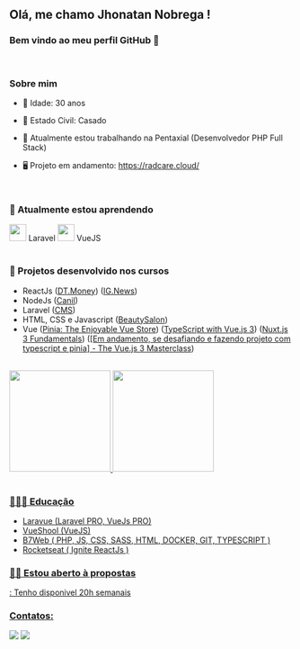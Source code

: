 ## Olá, me chamo Jhonatan Nobrega ! 
### Bem vindo ao meu perfil GitHub 👋
<br>

### Sobre mim
- 👔 Idade: 30 anos
- 👫 Estado Civil: Casado

- 🔭 Atualmente estou trabalhando na Pentaxial (Desenvolvedor PHP Full Stack)
- 🖥 Projeto em andamento: https://radcare.cloud/
<br>

### 🌱 Atualmente estou aprendendo 
<img width="30px" src="https://cdn.worldvectorlogo.com/logos/laravel-1.svg" />  Laravel
<img width="30px" src="https://cdn.worldvectorlogo.com/logos/vue-js-1.svg" />  VueJS
<br><br>

### 🚀 Projetos desenvolvido nos cursos
- ReactJs 
(<a target="_blank" href="https://github.com/JhonatanNobrega/nodets-dtmony">DT.Money</a>) 
(<a target="_blank" href="https://github.com/JhonatanNobrega/nodets-ignews">IG.News</a>) 
- NodeJs
(<a target="_blank" href="https://github.com/JhonatanNobrega/nodets-canil">Canil</a>) 
- Laravel
(<a target="_blank" href="https://github.com/JhonatanNobrega/laravelcms">CMS</a>) 
- HTML, CSS e Javascript
(<a target="_blank" href="https://github.com/JhonatanNobrega/beautysalon">BeautySalon</a>)
- Vue
(<a target="_blank" href="https://github.com/JhonatanNobrega/vueschool-pinia-the-enjoyable-vue-store">Pinia: The Enjoyable Vue Store</a>)
(<a target="_blank" href="https://github.com/JhonatanNobrega/vueschool-typescript-with-vue.js-3">TypeScript with Vue.js 3</a>)
(<a target="_blank" href="https://github.com/JhonatanNobrega/vueschool-nuxt-js-3-fundamentals">Nuxt.js 3 Fundamentals</a>)
(<a target="_blank" href="https://github.com/JhonatanNobrega/vueschool-the-vue-3-masterclass">[Em andamento, se desafiando e fazendo projeto com typescript e pinia] - The Vue.js 3 Masterclass</a>)

<br>
<div>
<a href="https://github.com/JhonatanNobrega">
<img height="180em" src="https://github-readme-stats.vercel.app/api/top-langs/?username=JhonatanNobrega&layout=compact&langs_count=7&theme=dracula"/>
<img height="180em" src="https://github-readme-stats.vercel.app/api?username=JhonatanNobrega&show_icons=true&theme=dracula&include_all_commits=true&count_private=true"/>
</div><br>

### 🏫👨‍🎓 Educação
- Laravue (Laravel PRO, VueJs PRO)
- VueShool (VueJS)
- B7Web ( PHP, JS, CSS, SASS, HTML, DOCKER, GIT, TYPESCRIPT )
- Rocketseat ( Ignite ReactJs )

### 🧑‍💼 Estou aberto à propostas
: Tenho disponivel 20h semanais

### Contatos:

<div>
<a href = "mailto:jhonatannobrega.dev@gmail.com"><img src="https://img.shields.io/badge/Gmail-D14836?style=for-the-badge&logo=gmail&logoColor=white" target="_blank"></a>
<a href="https://www.linkedin.com/in/jhonatan-nobrega" target="_blank"><img src="https://img.shields.io/badge/-LinkedIn-%230077B5?style=for-the-badge&logo=linkedin&logoColor=white" target="_blank"></a>   
</div>
